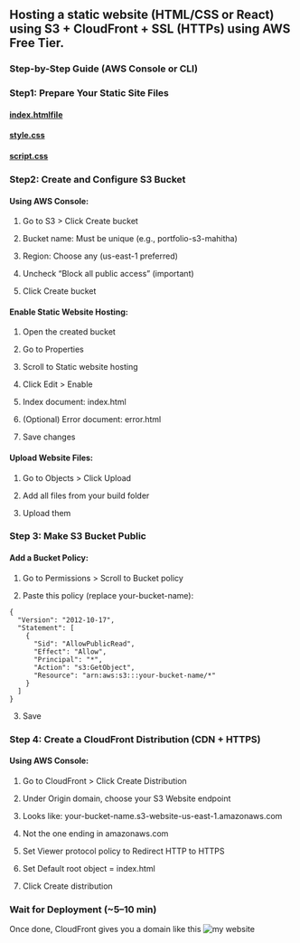 ## Hosting a static website (HTML/CSS or React) using S3 + CloudFront + SSL (HTTPs) using AWS Free Tier.
### Step-by-Step Guide (AWS Console or CLI)
### Step1: Prepare Your Static Site Files
#### [index.htmlfile](index.html)
#### [style.css](script.js)
#### [script.css](script.js)
### Step2: Create and Configure S3 Bucket
#### Using AWS Console:
1. Go to S3 > Click Create bucket

2. Bucket name: Must be unique (e.g., portfolio-s3-mahitha)

3. Region: Choose any (us-east-1 preferred)

3. Uncheck “Block all public access” (important)

4. Click Create bucket
#### Enable Static Website Hosting:
1. Open the created bucket

2. Go to Properties

3. Scroll to Static website hosting

4. Click Edit > Enable

5. Index document: index.html

6. (Optional) Error document: error.html

7. Save changes
#### Upload Website Files:
1. Go to Objects > Click Upload

2. Add all files from your build folder

3. Upload them
### Step 3: Make S3 Bucket Public
#### Add a Bucket Policy:
1. Go to Permissions > Scroll to Bucket policy

2. Paste this policy (replace your-bucket-name):
```
{
  "Version": "2012-10-17",
  "Statement": [
    {
      "Sid": "AllowPublicRead",
      "Effect": "Allow",
      "Principal": "*",
      "Action": "s3:GetObject",
      "Resource": "arn:aws:s3:::your-bucket-name/*"
    }
  ]
}
```
3. Save
### Step 4: Create a CloudFront Distribution (CDN + HTTPS)
#### Using AWS Console:
1. Go to CloudFront > Click Create Distribution

2. Under Origin domain, choose your S3 Website endpoint

3. Looks like: your-bucket-name.s3-website-us-east-1.amazonaws.com

4. Not the one ending in amazonaws.com

5. Set Viewer protocol policy to Redirect HTTP to HTTPS

6. Set Default root object = index.html

7. Click Create distribution

### Wait for Deployment (~5–10 min)
Once done, CloudFront gives you a domain like this
![my website](<Screenshot 2025-05-07 at 12.36.54 PM.png>)

